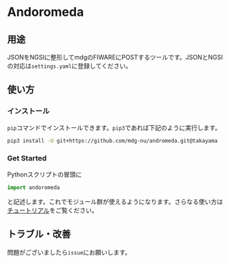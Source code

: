 # Andoromeda
## 用途
JSONをNGSIに整形してmdgのFIWAREにPOSTするツールです。JSONとNGSIの対応は`settings.yaml`に登録してください。

## 使い方
### インストール
`pip`コマンドでインストールできます。`pip3`であれば下記のように実行します。
```bash
pip3 install -U git+https://github.com/mdg-nu/andromeda.git@takayama
```

### Get Started
Pythonスクリプトの冒頭に
```python
import andoromeda
```
と記述します。これでモジュール群が使えるようになります。さらなる使い方は[チュートリアル](https://github.com/mdg-nu/andoromeda/blob/takayama/docs/Tutorial.md)をご覧ください。

## トラブル・改善
問題がございましたら`issue`にお願いします。